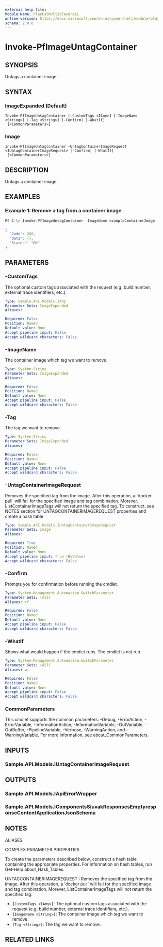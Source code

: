 ```yaml
---
external help file:
Module Name: PlayFabMultiplayerApi
online version: https://docs.microsoft.com/en-us/powershell/module/playfabmultiplayerapi/invoke-pfimageuntagcontainer
schema: 2.0.0
---
```


# Invoke-PfImageUntagContainer

## SYNOPSIS
Untags a container image.

## SYNTAX

### ImageExpanded (Default)
```
Invoke-PfImageUntagContainer [-CustomTags <IAny>] [-ImageName <String>] [-Tag <String>] [-Confirm] [-WhatIf]
 [<CommonParameters>]
```

### Image
```
Invoke-PfImageUntagContainer -UntagContainerImageRequest <IUntagContainerImageRequest> [-Confirm] [-WhatIf]
 [<CommonParameters>]
```

## DESCRIPTION
Untags a container image.

## EXAMPLES

### Example 1: Remove a tag from a container image
```powershell
PS C:\> Invoke-PfImageUntagContainer -ImageName exampleContainerImage -Tag 0.1 | ConvertTo-Json -depth 5

{
  "Code": 200,
  "Data": {},
  "Status": "OK"
}
```



## PARAMETERS

### -CustomTags
The optional custom tags associated with the request (e.g.
build number, external trace identifiers, etc.).

```yaml
Type: Sample.API.Models.IAny
Parameter Sets: ImageExpanded
Aliases:

Required: False
Position: Named
Default value: None
Accept pipeline input: False
Accept wildcard characters: False
```

### -ImageName
The container image which tag we want to remove.

```yaml
Type: System.String
Parameter Sets: ImageExpanded
Aliases:

Required: False
Position: Named
Default value: None
Accept pipeline input: False
Accept wildcard characters: False
```

### -Tag
The tag we want to remove.

```yaml
Type: System.String
Parameter Sets: ImageExpanded
Aliases:

Required: False
Position: Named
Default value: None
Accept pipeline input: False
Accept wildcard characters: False
```

### -UntagContainerImageRequest
Removes the specified tag from the image.
After this operation, a 'docker pull' will fail for the specified image and tag combination.
Morever, ListContainerImageTags will not return the specified tag.
To construct, see NOTES section for UNTAGCONTAINERIMAGEREQUEST properties and create a hash table.

```yaml
Type: Sample.API.Models.IUntagContainerImageRequest
Parameter Sets: Image
Aliases:

Required: True
Position: Named
Default value: None
Accept pipeline input: True (ByValue)
Accept wildcard characters: False
```

### -Confirm
Prompts you for confirmation before running the cmdlet.

```yaml
Type: System.Management.Automation.SwitchParameter
Parameter Sets: (All)
Aliases: cf

Required: False
Position: Named
Default value: None
Accept pipeline input: False
Accept wildcard characters: False
```

### -WhatIf
Shows what would happen if the cmdlet runs.
The cmdlet is not run.

```yaml
Type: System.Management.Automation.SwitchParameter
Parameter Sets: (All)
Aliases: wi

Required: False
Position: Named
Default value: None
Accept pipeline input: False
Accept wildcard characters: False
```

### CommonParameters
This cmdlet supports the common parameters: -Debug, -ErrorAction, -ErrorVariable, -InformationAction, -InformationVariable, -OutVariable, -OutBuffer, -PipelineVariable, -Verbose, -WarningAction, and -WarningVariable. For more information, see [about_CommonParameters](http://go.microsoft.com/fwlink/?LinkID=113216).

## INPUTS

### Sample.API.Models.IUntagContainerImageRequest

## OUTPUTS

### Sample.API.Models.IApiErrorWrapper

### Sample.API.Models.IComponentsSiuvakResponsesEmptyresponseContentApplicationJsonSchema

## NOTES

ALIASES

COMPLEX PARAMETER PROPERTIES

To create the parameters described below, construct a hash table containing the appropriate properties. For information on hash tables, run Get-Help about_Hash_Tables.


UNTAGCONTAINERIMAGEREQUEST <IUntagContainerImageRequest>: Removes the specified tag from the image. After this operation, a 'docker pull' will fail for the specified image and tag combination. Morever, ListContainerImageTags will not return the specified tag.
  - `[CustomTags <IAny>]`: The optional custom tags associated with the request (e.g. build number, external trace identifiers, etc.).
  - `[ImageName <String>]`: The container image which tag we want to remove.
  - `[Tag <String>]`: The tag we want to remove.

## RELATED LINKS

